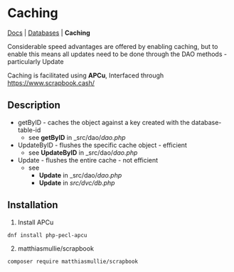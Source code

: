 # Caching

[Docs](.) | [Databases](database) | **Caching**

Considerable speed advantages are offered by enabling caching, but to enable this means all updates need to be done through the DAO methods - particularly Update

Caching is facilitated using **APCu**, Interfaced through <https://www.scrapbook.cash/>

## Description

* getByID - caches the object against a key created with the database-table-id
  * see **getByID** in _src/dao/_dao.php_
* UpdateByID - flushes the specific cache object - efficient
  * see **UpdateByID** in _src/dao/_dao.php_
* Update - flushes the entire cache - not efficient
  * see
    * **Update** in _src/dao/_dao.php_
    * **Update** in _src/dvc/db.php_

## Installation

1. Install APCu

```bash
dnf install php-pecl-apcu
```

2. matthiasmullie/scrapbook

```bash
composer require matthiasmullie/scrapbook
```
